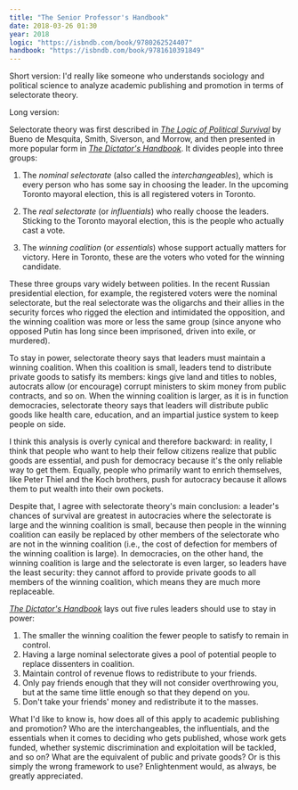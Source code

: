 ```yaml
---
title: "The Senior Professor's Handbook"
date: 2018-03-26 01:30
year: 2018
logic: "https://isbndb.com/book/9780262524407"
handbook: "https://isbndb.com/book/9781610391849"
---
```


Short version: I'd really like someone who understands sociology and political science
to analyze academic publishing and promotion in terms of selectorate theory.

Long version:

Selectorate theory was first described in
*[The Logic of Political Survival]({{page.logic}})*
by Bueno de Mesquita, Smith, Siverson, and Morrow,
and then presented in more popular form in *[The Dictator's Handbook]({{page.handbook}})*.
It divides people into three groups:

1. The *nominal selectorate* (also called the *interchangeables*),
   which is every person who has some say in choosing the leader.
   In the upcoming Toronto mayoral election, this is all registered voters in Toronto.

2. The *real selectorate* (or *influentials*)
   who really choose the leaders.
   Sticking to the Toronto mayoral election,
   this is the people who actually cast a vote.

3. The *winning coalition* (or *essentials*)
   whose support actually matters for victory.
   Here in Toronto,
   these are the voters who voted for the winning candidate.

These three groups vary widely between polities.
In the recent Russian presidential election,
for example,
the registered voters were the nominal selectorate,
but the real selectorate was the oligarchs and their allies in the security forces
who rigged the election and intimidated the opposition,
and the winning coalition was more or less the same group
(since anyone who opposed Putin has long since been imprisoned, driven into exile, or murdered).

To stay in power,
selectorate theory says that leaders must maintain a winning coalition.
When this coalition is small,
leaders tend to distribute private goods to satisfy its members:
kings give land and titles to nobles,
autocrats allow (or encourage) corrupt ministers to skim money from public contracts,
and so on.
When the winning coalition is larger,
as it is in function democracies,
selectorate theory says that leaders will distribute public goods
like health care, education, and an impartial justice system
to keep people on side.

I think this analysis is overly cynical and therefore backward:
in reality,
I think that people who want to help their fellow citizens
realize that public goods are essential,
and push for democracy because it's the only reliable way to get them.
Equally,
people who primarily want to enrich themselves,
like Peter Thiel and the Koch brothers,
push for autocracy because it allows them to put wealth into their own pockets.

Despite that,
I agree with selectorate theory's main conclusion:
a leader's chances of survival are greatest in autocracies
where the selectorate is large and the winning coalition is small,
because then people in the winning coalition can easily be replaced
by other members of the selectorate who are not in the winning coalition
(i.e., the cost of defection for members of the winning coalition is large).
In democracies,
on the other hand,
the winning coalition is large and the selectorate is even larger,
so leaders have the least security:
they cannot afford to provide private goods to all members of the winning coalition,
which means they are much more replaceable.

*[The Dictator's Handbook]({{page.handbook}})* lays out five rules leaders should use to stay in power:

1. The smaller the winning coalition the fewer people to satisfy to remain in control.
2. Having a large nominal selectorate gives a pool of potential people to replace dissenters in coalition.
3. Maintain control of revenue flows to redistribute to your friends.
4. Only pay friends enough that they will not consider overthrowing you,
   but at the same time little enough so that they depend on you.
5. Don't take your friends' money and redistribute it to the masses.

What I'd like to know is,
how does all of this apply to academic publishing and promotion?
Who are the interchangeables, the influentials, and the essentials
when it comes to deciding who gets published,
whose work gets funded,
whether systemic discrimination and exploitation will be tackled,
and so on?
What are the equivalent of public and private goods?
Or is this simply the wrong framework to use?
Enlightenment would, as always, be greatly appreciated.
